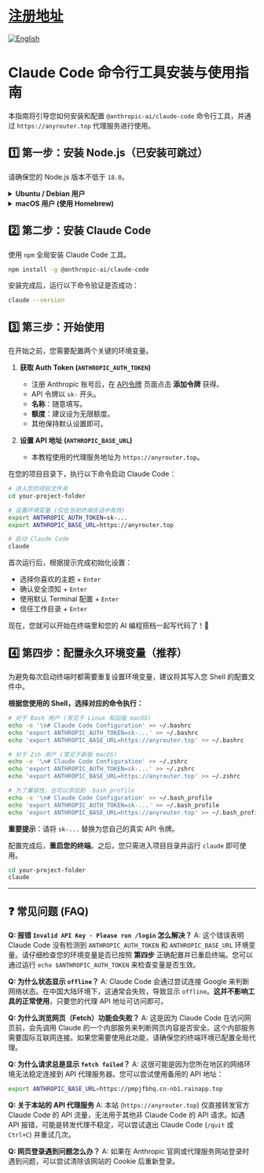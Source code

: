 # [注册地址](https://anyrouter.top/register?aff=yAph)

<p align="left">
  <a href="./README.md">
    <img src="https://img.shields.io/badge/-%E7%AE%80%E4%BD%93%E4%B8%AD%E6%96%87-blue?style=for-the-badge" alt="English">
  </a>
</p>

# Claude Code 命令行工具安装与使用指南

本指南将引导您如何安装和配置 `@anthropic-ai/claude-code` 命令行工具，并通过 `https://anyrouter.top` 代理服务进行使用。

## 1️⃣ 第一步：安装 Node.js（已安装可跳过）

请确保您的 Node.js 版本不低于 `18.0`。

<details>
<summary><strong>Ubuntu / Debian 用户</strong></summary>

```sh
# 安装 Node.js
curl -fsSL https://deb.nodesource.com/setup_lts.x | sudo bash -
sudo apt-get install -y nodejs

# 验证版本
node --version
```
</details>

<details>
<summary><strong>macOS 用户 (使用 Homebrew)</strong></summary>

```sh
# 安装 Homebrew (如果尚未安装)
/bin/bash -c "$(curl -fsSL https://raw.githubusercontent.com/Homebrew/install/HEAD/install.sh)"

# 安装必要的 Xcode 命令行工具
sudo xcode-select --install

# 使用 Homebrew 安装 Node.js
brew install node

# 验证版本
node --version
```
</details>

## 2️⃣ 第二步：安装 Claude Code

使用 `npm` 全局安装 Claude Code 工具。

```sh
npm install -g @anthropic-ai/claude-code
```

安装完成后，运行以下命令验证是否成功：

```sh
claude --version
```

## 3️⃣ 第三步：开始使用

在开始之前，您需要配置两个关键的环境变量。

1.  **获取 Auth Token (`ANTHROPIC_AUTH_TOKEN`)**
    *   注册 Anthropic 账号后，在 [API令牌](https://console.anthropic.com/settings/keys) 页面点击 **添加令牌** 获得。
    *   API 令牌以 `sk-` 开头。
    *   **名称**：随意填写。
    *   **额度**：建议设为无限额度。
    *   其他保持默认设置即可。

2.  **设置 API 地址 (`ANTHROPIC_BASE_URL`)**
    *   本教程使用的代理服务地址为 `https://anyrouter.top`。

在您的项目目录下，执行以下命令启动 Claude Code：

```sh
# 进入您的项目文件夹
cd your-project-folder

# 设置环境变量 (仅在当前终端会话中有效)
export ANTHROPIC_AUTH_TOKEN=sk-... 
export ANTHROPIC_BASE_URL=https://anyrouter.top

# 启动 Claude Code
claude
```

首次运行后，根据提示完成初始化设置：
*   选择你喜欢的主题 + `Enter`
*   确认安全须知 + `Enter`
*   使用默认 Terminal 配置 + `Enter`
*   信任工作目录 + `Enter`

现在，您就可以开始在终端里和您的 AI 编程搭档一起写代码了！🚀

## 4️⃣ 第四步：配置永久环境变量（推荐）

为避免每次启动终端时都需要重复设置环境变量，建议将其写入您 Shell 的配置文件中。

**根据您使用的 Shell，选择对应的命令执行：**

```sh
# 对于 Bash 用户 (常见于 Linux 和旧版 macOS)
echo -e '\n# Claude Code Configuration' >> ~/.bashrc
echo 'export ANTHROPIC_AUTH_TOKEN=sk-...' >> ~/.bashrc
echo 'export ANTHROPIC_BASE_URL=https://anyrouter.top' >> ~/.bashrc

# 对于 Zsh 用户 (常见于新版 macOS)
echo -e '\n# Claude Code Configuration' >> ~/.zshrc
echo 'export ANTHROPIC_AUTH_TOKEN=sk-...' >> ~/.zshrc
echo 'export ANTHROPIC_BASE_URL=https://anyrouter.top' >> ~/.zshrc

# 为了兼容性，也可以添加到 .bash_profile
echo -e '\n# Claude Code Configuration' >> ~/.bash_profile
echo 'export ANTHROPIC_AUTH_TOKEN=sk-...' >> ~/.bash_profile
echo 'export ANTHROPIC_BASE_URL=https://anyrouter.top' >> ~/.bash_profile
```

**重要提示**：请将 `sk-...` 替换为您自己的真实 API 令牌。

配置完成后，**重启您的终端**。之后，您只需进入项目目录并运行 `claude` 即可使用。

```sh
cd your-project-folder
claude
```

---

## ❓ 常见问题 (FAQ)

**Q: 报错 `Invalid API Key · Please run /login` 怎么解决？**
A: 这个错误表明 Claude Code 没有检测到 `ANTHROPIC_AUTH_TOKEN` 和 `ANTHROPIC_BASE_URL` 环境变量。请仔细检查您的环境变量是否已按照 **第四步** 正确配置并已重启终端。您可以通过运行 `echo $ANTHROPIC_AUTH_TOKEN` 来检查变量是否生效。

**Q: 为什么状态显示 `offline`？**
A: Claude Code 会通过尝试连接 Google 来判断网络状态。在中国大陆环境下，这通常会失败，导致显示 `offline`。**这并不影响工具的正常使用**，只要您的代理 API 地址可访问即可。

**Q: 为什么浏览网页（Fetch）功能会失败？**
A: 这是因为 Claude Code 在访问网页前，会先调用 Claude 的一个内部服务来判断网页内容是否安全。这个内部服务需要国际互联网连接。如果您需要使用此功能，请确保您的终端环境已配置全局代理。

**Q: 为什么请求总是显示 `fetch failed`？**
A: 这很可能是因为您所在地区的网络环境无法稳定连接到 API 代理服务器。您可以尝试使用备用的 API 地址：
```sh
export ANTHROPIC_BASE_URL=https://pmpjfbhq.cn-nb1.rainapp.top
```

**Q: 关于本站的 API 代理服务**
A: 本站 (`https://anyrouter.top`) 仅直接转发官方 Claude Code 的 API 流量，无法用于其他非 Claude Code 的 API 请求。如遇 API 报错，可能是转发代理不稳定，可以尝试退出 Claude Code (`/quit` 或 `Ctrl+C`) 并重试几次。

**Q: 网页登录遇到问题怎么办？**
A: 如果在 Anthropic 官网或代理服务网站登录时遇到问题，可以尝试清除该网站的 Cookie 后重新登录。
